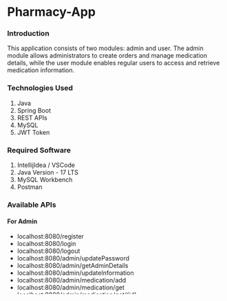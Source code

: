 # Pharmacy-App

### Introduction

This application consists of two modules: admin and user. The admin module allows administrators to create orders and
manage medication details, while the user module enables regular users to access and retrieve medication information.

### Technologies Used

1. Java
2. Spring Boot
3. REST APIs
4. MySQL
5. JWT Token

### Required Software

1. IntellijIdea / VSCode
2. Java Version - 17 LTS
3. MySQL Workbench
4. Postman

### Available APIs

#### For Admin

- localhost:8080/register
- localhost:8080/login
- localhost:8080/logout
- localhost:8080/admin/updatePassword
- localhost:8080/admin/getAdminDetails
- localhost:8080/admin/updateInformation
- localhost:8080/admin/medication/add
- localhost:8080/admin/medication/get
- localhost:8080/admin/medication/get/{id}
- localhost:8080/admin/medication/deleteMedication/{medicationID}
- localhost:8080/admin/medication/updateMedication
- localhost:8080/admin/order/new
- localhost:8080/admin/order/getOrder/{order_id}

#### For User

- localhost:8080/register
- localhost:8080/login
- localhost:8080/logout
- localhost:8080/home
- localhost:8080/user/updatePassword
- localhost:8080/user/getUserDetails
- localhost:8080/user/updateInfo
- localhost:8080/user/medication/getByName/{name}
- localhost:8080/user/medication/getById/{id}

### How to run the project

- Install IntelliJIdea in your laptop.
- Download the project from GitHub.
- Install the required dependencies.
- Update the database information in application.properties file.
- Then run the spring boot application.
- You can test this application using Postman.
